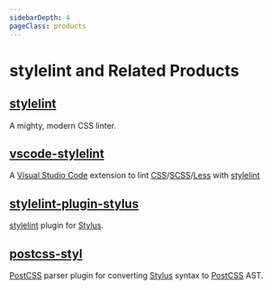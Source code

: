 ```yaml
---
sidebarDepth: 4
pageClass: products
---
```


# stylelint and Related Products

## [stylelint](https://stylelint.io/)

<npm-info name="stylelint"></npm-info>
<gh-info repo="stylelint/stylelint"></gh-info>
A mighty, modern CSS linter.

## [vscode-stylelint](https://marketplace.visualstudio.com/items?itemName=stylelint.vscode-stylelint) <Badge text="Maintainer" type="warning"/>

<gh-info repo="stylelint/vscode-stylelint"></gh-info>
<vs-info extension-id="stylelint.vscode-stylelint"></vs-info>

A [Visual Studio Code](https://code.visualstudio.com/) extension to lint [CSS](https://www.w3.org/Style/CSS/)/[SCSS](https://sass-lang.com/documentation/syntax)/[Less](http://lesscss.org/) with [stylelint]

## [stylelint-plugin-stylus](https://github.com/ota-meshi/stylelint-plugin-stylus) <Badge text="Owner"/>

<npm-info name="stylelint-plugin-stylus"></npm-info>
<gh-info repo="ota-meshi/stylelint-plugin-stylus"></gh-info>
[stylelint] plugin for [Stylus].

## [postcss-styl](https://github.com/ota-meshi/postcss-styl) <Badge text="Owner"/>

<npm-info name="postcss-styl"></npm-info>
<gh-info repo="ota-meshi/postcss-styl"></gh-info>
[PostCSS] parser plugin for converting [Stylus] syntax to [PostCSS] AST.

[vue.js]: https://vuejs.org/
[stylelint]: https://stylelint.io/
[eslint]: https://eslint.org/
[stylus]: https://stylus-lang.com/
[postcss]: https://postcss.org/
[babel]: https://babeljs.io/
[webpack]: https://webpack.js.org/
[john resig-style micro template]: https://johnresig.com/blog/javascript-micro-templating/
[ejs]: https://ejs.co/
[scoped css]: https://vue-loader.vuejs.org/guide/scoped-css.html
[json]: https://json.org/
[jsonc]: https://github.com/microsoft/node-jsonc-parser
[json with comments]: https://github.com/microsoft/node-jsonc-parser
[json5]: https://json5.org/
[vue i18n]: https://github.com/intlify/vue-i18n-next
[yaml]: https://yaml.org/
[toml]: https://toml.io/
